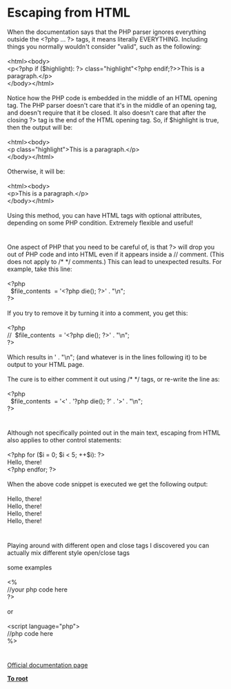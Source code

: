 # Escaping from HTML




<div class="phpcode"><span class="html">
When the documentation says that the PHP parser ignores everything outside the <span class="default">&lt;?php </span><span class="keyword">... </span><span class="default">?&gt;</span> tags, it means literally EVERYTHING. Including things you normally wouldn&apos;t consider &quot;valid&quot;, such as the following:<br><br>&lt;html&gt;&lt;body&gt;<br>&lt;p<span class="default">&lt;?php </span><span class="keyword">if (</span><span class="default">$highlight</span><span class="keyword">): </span><span class="default">?&gt;</span> class=&quot;highlight&quot;<span class="default">&lt;?php </span><span class="keyword">endif;</span><span class="default">?&gt;</span>&gt;This is a paragraph.&lt;/p&gt;<br>&lt;/body&gt;&lt;/html&gt;<br><br>Notice how the PHP code is embedded in the middle of an HTML opening tag. The PHP parser doesn&apos;t care that it&apos;s in the middle of an opening tag, and doesn&apos;t require that it be closed. It also doesn&apos;t care that after the closing ?&gt; tag is the end of the HTML opening tag. So, if $highlight is true, then the output will be:<br><br>&lt;html&gt;&lt;body&gt;<br>&lt;p class=&quot;highlight&quot;&gt;This is a paragraph.&lt;/p&gt;<br>&lt;/body&gt;&lt;/html&gt;<br><br>Otherwise, it will be:<br><br>&lt;html&gt;&lt;body&gt;<br>&lt;p&gt;This is a paragraph.&lt;/p&gt;<br>&lt;/body&gt;&lt;/html&gt;<br><br>Using this method, you can have HTML tags with optional attributes, depending on some PHP condition. Extremely flexible and useful!</span>
</div>
  

#


<div class="phpcode"><span class="html">
One aspect of PHP that you need to be careful of, is that ?&gt; will drop you out of PHP code and into HTML even if it appears inside a // comment. (This does not apply to /* */ comments.) This can lead to unexpected results. For example, take this line:<br><br><span class="default">&lt;?php<br>&#xA0; $file_contents&#xA0; </span><span class="keyword">= </span><span class="string">&apos;&lt;?php die(); ?&gt;&apos; </span><span class="keyword">. </span><span class="string">&quot;\n&quot;</span><span class="keyword">;<br></span><span class="default">?&gt;<br></span><br>If you try to remove it by turning it into a comment, you get this:<br><br><span class="default">&lt;?php<br></span><span class="comment">//&#xA0; $file_contents&#xA0; = &apos;&lt;?php die(); </span><span class="default">?&gt;</span>&apos; . &quot;\n&quot;;<br>?&gt;<br><br>Which results in &apos; . &quot;\n&quot;; (and whatever is in the lines following it) to be output to your HTML page.<br><br>The cure is to either comment it out using /* */ tags, or re-write the line as:<br><br><span class="default">&lt;?php<br>&#xA0; $file_contents&#xA0; </span><span class="keyword">= </span><span class="string">&apos;&lt;&apos; </span><span class="keyword">. </span><span class="string">&apos;?php die(); ?&apos; </span><span class="keyword">. </span><span class="string">&apos;&gt;&apos; </span><span class="keyword">. </span><span class="string">&quot;\n&quot;</span><span class="keyword">;<br></span><span class="default">?&gt;</span>
</span>
</div>
  

#


<div class="phpcode"><span class="html">
Although not specifically pointed out in the main text, escaping from HTML also applies to other control statements:<br><br><span class="default">&lt;?php </span><span class="keyword">for (</span><span class="default">$i </span><span class="keyword">= </span><span class="default">0</span><span class="keyword">; </span><span class="default">$i </span><span class="keyword">&lt; </span><span class="default">5</span><span class="keyword">; ++</span><span class="default">$i</span><span class="keyword">): </span><span class="default">?&gt;<br></span>Hello, there!<br><span class="default">&lt;?php </span><span class="keyword">endfor; </span><span class="default">?&gt;<br></span><br>When the above code snippet is executed we get the following output:<br><br>Hello, there!<br>Hello, there!<br>Hello, there!<br>Hello, there!</span>
</div>
  

#


<div class="phpcode"><span class="html">
Playing around with different open and close tags I discovered you can actually mix different style open/close tags<br><br>some examples<br><br>&lt;%<br>//your php code here<br>?&gt;<br><br>or<br><br>&lt;script language=&quot;php&quot;&gt;<br>//php code here<br>%&gt;</span>
</div>
  

#

[Official documentation page](https://www.php.net/manual/en/language.basic-syntax.phpmode.php)

**[To root](/)**